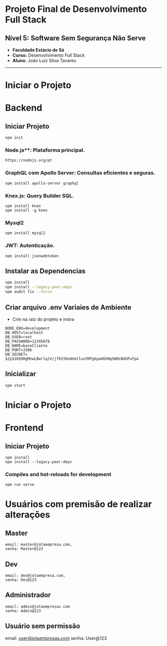 # Projeto Final de Desenvolvimento Full Stack

## Nível 5: Software Sem Segurança Não Serve

- **Faculdade Estácio de Sá**
- **Curso:** Desenvolvimento Full Stack
- **Aluno:** João Luiz Silva Tavares

---

# Iniciar o Projeto

# Backend
 

## Iniciar Projeto

```
npm init
```

### Node.js**: Plataforma principal.

```
https://nodejs.org/pt
```
### GraphQL com Apollo Server: Consultas eficientes e seguras.
```
npm install apollo-server graphql
```
### Knex.js: Query Builder SQL.
```
npm install knex
npm install -g knex
```
### Mysql2
```
npm install mysql2
```
### JWT: Autenticação.
```
npm install jsonwebtoken
```
## Instalar as Dependencias
```bash
npm install
npm install --legacy-peer-deps
npm audit fix --force

```
##  Criar arquivo .env Variaies de Ambiente
- Crie na raiz do projeto e insira
```
NODE_ENV=development
DB_HOST=localhost
DB_USER=root
DB_PASSWORD=12345678
DB_NAME=baseCliente
DB_PORT=3306
DB_SECRET= $2y$10$9HgMnwLBwrlqJV/jf01YDe4HatluuYRPgkpaHGhNq5W9iNdUPafpa
```
## Inicializar 
```
npm start
```
# Iniciar o Projeto

# Frontend

## Iniciar Projeto
```
npm install
npm install --legacy-peer-deps
```

### Compiles and hot-reloads for development
```
npm run serve
```

# Usuários com premisão de realizar alterações

## Master
```
email: master@jotaempresa.com,
senha: Master@123
```
## Dev
```
email: dev@jotaempresa.com,
senha: Dev@123
```
## Administrador
```
email: admin@jotaempresas.com
senha: Admin@123
```
## Usuário sem permissão
email: user@jotaempresas.com
senha: User@123
```


